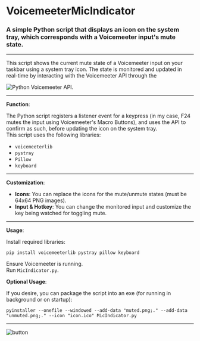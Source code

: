 # VoicemeeterMicIndicator
### A simple Python script that displays an icon on the system tray, which corresponds with a Voicemeeter input's mute state.
<hr>
This script shows the current mute state of a Voicemeeter input on your taskbar using a system tray icon. The state is monitored and updated in real-time by interacting with the Voicemeeter API through the 

![Python Voicemeeter API](https://github.com/onyx-and-iris/voicemeeter-api-python).

<hr>

**Function**:

The Python script registers a listener event for a keypress (in my case, F24 mutes the input using Voicemeeter's Macro Buttons), and uses the API to confirm as such, before updating the icon on the system tray.  
This script uses the following libraries:

- `voicemeeterlib`
- `pystray`
- `Pillow`
- `keyboard`

<hr>

**Customization**:

- **Icons**: You can replace the icons for the mute/unmute states (must be 64x64 PNG images).
- **Input & Hotkey**: You can change the monitored input and customize the key being watched for toggling mute.

<hr>

**Usage**:

Install required libraries:
```
pip install voicemeeterlib pystray pillow keyboard
```
Ensure Voicemeeter is running.  
Run `MicIndicator.py`.

**Optional Usage**:

If you desire, you can package the script into an exe (for running in background or on startup):

```
pyinstaller --onefile --windowed --add-data "muted.png;." --add-data "unmuted.png;." --icon "icon.ico" MicIndicator.py
```
<hr>

![button](https://github.com/user-attachments/assets/abbb95c7-6b71-4ffc-afa0-edf6cb2337a0)
